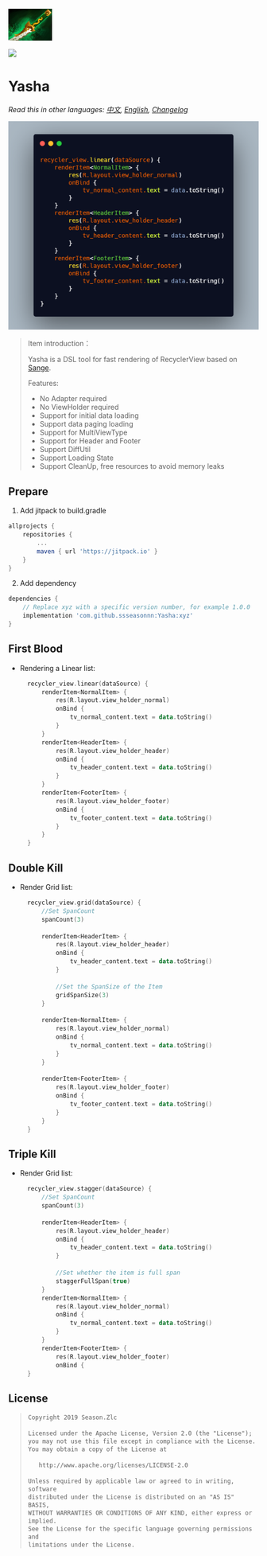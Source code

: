 ![](yasha.png)

[![](https://jitpack.io/v/ssseasonnn/Yasha.svg)](https://jitpack.io/#ssseasonnn/Yasha)

# Yasha 

*Read this in other languages: [中文](README.zh.md), [English](README.md), [Changelog](CHANGELOG.md)*

![](yasha_usage.png)

> Item introduction：
>
> Yasha is a DSL tool for fast rendering of RecyclerView based on [Sange](https://github.com/ssseasonnn/Sange).
> 
> Features:
> - No Adapter required
> - No ViewHolder required
> - Support for initial data loading
> - Support data paging loading
> - Support for MultiViewType
> - Support for Header and Footer
> - Support DiffUtil
> - Support Loading State
> - Support CleanUp, free resources to avoid memory leaks

## Prepare

1. Add jitpack to build.gradle
```gradle
allprojects {
    repositories {
        ...
        maven { url 'https://jitpack.io' }
    }
}
```

2. Add dependency

```gradle
dependencies {
    // Replace xyz with a specific version number, for example 1.0.0
	implementation 'com.github.ssseasonnn:Yasha:xyz'
}
```


## First Blood

- Rendering a Linear list: 

    ```kotlin
      recycler_view.linear(dataSource) {
          renderItem<NormalItem> {
              res(R.layout.view_holder_normal)
              onBind {
                  tv_normal_content.text = data.toString()
              }
          }
          renderItem<HeaderItem> {
              res(R.layout.view_holder_header)
              onBind {
                  tv_header_content.text = data.toString()
              }
          }
          renderItem<FooterItem> {
              res(R.layout.view_holder_footer)
              onBind {
                  tv_footer_content.text = data.toString()
              }
          }
      }
    ```    

## Double Kill

- Render Grid list:

    ```kotlin
      recycler_view.grid(dataSource) {
          //Set SpanCount
          spanCount(3)
  
          renderItem<HeaderItem> {
              res(R.layout.view_holder_header)
              onBind {
                  tv_header_content.text = data.toString()
              }
              
              //Set the SpanSize of the Item
              gridSpanSize(3)
          }
        
          renderItem<NormalItem> {
              res(R.layout.view_holder_normal)
              onBind {
                  tv_normal_content.text = data.toString()
              }
          }

          renderItem<FooterItem> {
              res(R.layout.view_holder_footer)
              onBind {
                  tv_footer_content.text = data.toString()
              }
          }
      }
    ```    


## Triple Kill

- Render Grid list:

    ```kotlin
      recycler_view.stagger(dataSource) {
          //Set SpanCount
          spanCount(3)
        
          renderItem<HeaderItem> {
              res(R.layout.view_holder_header)
              onBind {
                  tv_header_content.text = data.toString()
              }
              
              //Set whether the item is full span
              staggerFullSpan(true)
          }
          renderItem<NormalItem> {
              res(R.layout.view_holder_normal)
              onBind {
                  tv_normal_content.text = data.toString()
              }
          }
          renderItem<FooterItem> {
              res(R.layout.view_holder_footer)
              onBind {
      }
    ```   
    
## License

> ```
> Copyright 2019 Season.Zlc
>
> Licensed under the Apache License, Version 2.0 (the "License");
> you may not use this file except in compliance with the License.
> You may obtain a copy of the License at
>
>    http://www.apache.org/licenses/LICENSE-2.0
>
> Unless required by applicable law or agreed to in writing, software
> distributed under the License is distributed on an "AS IS" BASIS,
> WITHOUT WARRANTIES OR CONDITIONS OF ANY KIND, either express or implied.
> See the License for the specific language governing permissions and
> limitations under the License.
> ```
